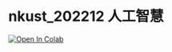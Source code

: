 # nkust_202212 人工智慧

[![Open In Colab](https://colab.research.google.com/assets/colab-badge.svg)](https://colab.research.google.com/github/maloyang/nkust_202212)

